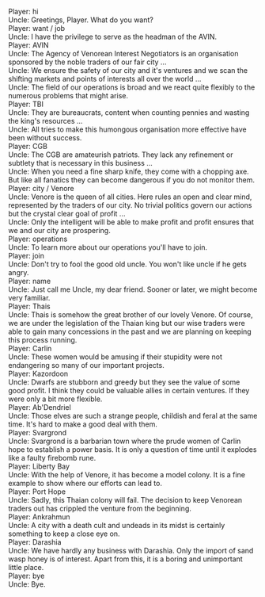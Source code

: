Player: hi  
Uncle: Greetings, Player. What do you want?  
Player: want / job  
Uncle: I have the privilege to serve as the headman of the AVIN.  
Player: AVIN  
Uncle: The Agency of Venorean Interest Negotiators is an organisation sponsored by the noble traders of our fair city ...  
Uncle: We ensure the safety of our city and it's ventures and we scan the shifting markets and points of interests all over the world ...  
Uncle: The field of our operations is broad and we react quite flexibly to the numerous problems that might arise.  
Player: TBI  
Uncle: They are bureaucrats, content when counting pennies and wasting the king's resources ...  
Uncle: All tries to make this humongous organisation more effective have been without success.  
Player: CGB  
Uncle: The CGB are amateurish patriots. They lack any refinement or subtlety that is necessary in this business ...  
Uncle: When you need a fine sharp knife, they come with a chopping axe. But like all fanatics they can become dangerous if you do not monitor them.  
Player: city / Venore  
Uncle: Venore is the queen of all cities. Here rules an open and clear mind, represented by the traders of our city. No trivial politics govern our actions but the crystal clear goal of profit ...  
Uncle: Only the intelligent will be able to make profit and profit ensures that we and our city are prospering.  
Player: operations  
Uncle: To learn more about our operations you'll have to join.  
Player: join  
Uncle: Don't try to fool the good old uncle. You won't like uncle if he gets angry.  
Player: name  
Uncle: Just call me Uncle, my dear friend. Sooner or later, we might become very familiar.  
Player: Thais  
Uncle: Thais is somehow the great brother of our lovely Venore. Of course, we are under the legislation of the Thaian king but our wise traders were able to gain many concessions in the past and we are planning on keeping this process running.  
Player: Carlin  
Uncle: These women would be amusing if their stupidity were not endangering so many of our important projects.  
Player: Kazordoon  
Uncle: Dwarfs are stubborn and greedy but they see the value of some good profit. I think they could be valuable allies in certain ventures. If they were only a bit more flexible.  
Player: Ab'Dendriel  
Uncle: Those elves are such a strange people, childish and feral at the same time. It's hard to make a good deal with them.  
Player: Svargrond  
Uncle: Svargrond is a barbarian town where the prude women of Carlin hope to establish a power basis. It is only a question of time until it explodes like a faulty firebomb rune.  
Player: Liberty Bay  
Uncle: With the help of Venore, it has become a model colony. It is a fine example to show where our efforts can lead to.  
Player: Port Hope  
Uncle: Sadly, this Thaian colony will fail. The decision to keep Venorean traders out has crippled the venture from the beginning.  
Player: Ankrahmun  
Uncle: A city with a death cult and undeads in its midst is certainly something to keep a close eye on.  
Player: Darashia  
Uncle: We have hardly any business with Darashia. Only the import of sand wasp honey is of interest. Apart from this, it is a boring and unimportant little place.  
Player: bye  
Uncle: Bye.  

